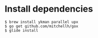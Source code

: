 # Install dependencies

```
$ brew install ykman parallel upx
$ go get github.com/mitchellh/gox
$ glide install
```
